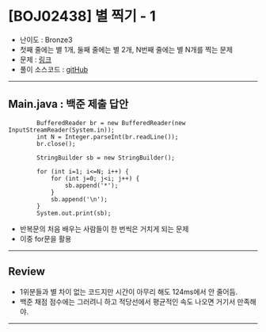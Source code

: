# \[BOJ02438] 별 찍기 - 1

- 난이도 : Bronze3
- 첫째 줄에는 별 1개, 둘째 줄에는 별 2개, N번째 줄에는 별 N개를 찍는 문제
- 문제 : <a href="https://www.acmicpc.net/problem/2438" target="_blank">링크</a>
- 풀이 소스코드 :  <a href="src/Main.java" target="_blank">gitHub</a>

---  

## Main.java : 백준 제출 답안
```
        BufferedReader br = new BufferedReader(new InputStreamReader(System.in));
        int N = Integer.parseInt(br.readLine());
        br.close();

        StringBuilder sb = new StringBuilder();

        for (int i=1; i<=N; i++) {
            for (int j=0; j<i; j++) {
                sb.append('*');
            }
            sb.append('\n');
        }
        System.out.print(sb);
```
- 반복문의 처음 배우는 사람들이 한 번씩은 거치게 되는 문제
- 이중 for문을 활용

---

## Review
- 1위분들과 별 차이 없는 코드지만 시간이 아무리 해도 124ms에서 안 줄어듬.
- 백준 채점 점수에는 그러려니 하고 적당선에서 평균적인 속도 나오면 거기서 만족해야.

---